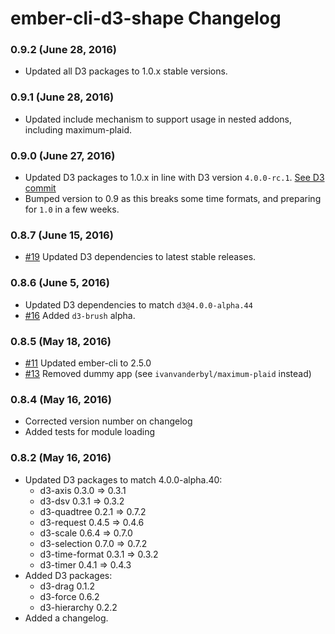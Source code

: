# ember-cli-d3-shape Changelog

### 0.9.2 (June 28, 2016)

- Updated all D3 packages to 1.0.x stable versions.

### 0.9.1 (June 28, 2016)

- Updated include mechanism to support usage in nested addons, including maximum-plaid.

### 0.9.0 (June 27, 2016)

- Updated D3 packages to 1.0.x in line with D3 version `4.0.0-rc.1`. [See D3 commit](https://github.com/d3/d3/commit/21b6f2b49e8f343de37dbddcf0130ddb97302e66)
- Bumped version to 0.9 as this breaks some time formats, and preparing for `1.0` in a few weeks.

### 0.8.7 (June 15, 2016)

- [#19](https://github.com/ivanvanderbyl/ember-cli-d3-shape/pull/19) Updated D3 dependencies to latest stable releases.

### 0.8.6 (June 5, 2016)

- Updated D3 dependencies to match `d3@4.0.0-alpha.44`
- [#16](https://github.com/ivanvanderbyl/ember-cli-d3-shape/pull/16) Added `d3-brush` alpha.

### 0.8.5 (May 18, 2016)

- [#11](https://github.com/ivanvanderbyl/ember-cli-d3-shape/pull/11) Updated ember-cli to 2.5.0
- [#13](https://github.com/ivanvanderbyl/ember-cli-d3-shape/pull/13) Removed dummy app (see `ivanvanderbyl/maximum-plaid` instead)

### 0.8.4 (May 16, 2016)

- Corrected version number on changelog
- Added tests for module loading

### 0.8.2 (May 16, 2016)

- Updated D3 packages to match 4.0.0-alpha.40:
  - d3-axis 0.3.0 => 0.3.1
  - d3-dsv 0.3.1 => 0.3.2
  - d3-quadtree 0.2.1 => 0.7.2
  - d3-request 0.4.5 => 0.4.6
  - d3-scale 0.6.4 => 0.7.0
  - d3-selection 0.7.0 => 0.7.2
  - d3-time-format 0.3.1 => 0.3.2
  - d3-timer 0.4.1 => 0.4.3
- Added D3 packages:
  - d3-drag 0.1.2
  - d3-force 0.6.2
  - d3-hierarchy 0.2.2
- Added a changelog.
